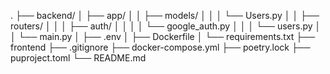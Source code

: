.
├── backend/
│   ├── app/
│   │   ├── models/
│   │   │   └── Users.py
│   │   ├── routers/
│   │   │   ├── auth/
│   │   │   │   └── google_auth.py
│   │   │   └── users.py
│   │   └── main.py
│   ├── .env
│   ├── Dockerfile
│   └── requirements.txt
├── frontend
├── .gitignore
├── docker-compose.yml
├── poetry.lock
├── puproject.toml
└── README.md